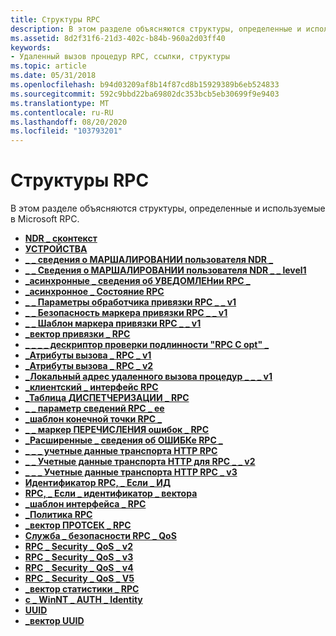 ```yaml
---
title: Структуры RPC
description: В этом разделе объясняются структуры, определенные и используемые в Microsoft RPC.
ms.assetid: 8d2f31f6-21d3-402c-b84b-960a2d03ff40
keywords:
- Удаленный вызов процедур RPC, ссылки, структуры
ms.topic: article
ms.date: 05/31/2018
ms.openlocfilehash: b94d03209af8b14f87cd8b15929389b6eb524833
ms.sourcegitcommit: 592c9bbd22ba69802dc353bcb5eb30699f9e9403
ms.translationtype: MT
ms.contentlocale: ru-RU
ms.lasthandoff: 08/20/2020
ms.locfileid: "103793201"
---
```

# <a name="rpc-structures"></a>Структуры RPC

В этом разделе объясняются структуры, определенные и используемые в Microsoft RPC.

-   [**NDR \_ сконтекст**](/previous-versions/aa374336(v=vs.80))
-   [**УСТРОЙСТВА**](/windows/win32/api/guiddef/ns-guiddef-guid)
-   [**\_ \_ сведения о МАРШАЛИРОВАНИИ пользователя NDR \_**](/windows/win32/api/Rpcndr/ns-rpcndr-ndr_user_marshal_info)
-   [**\_ \_ Сведения о МАРШАЛИРОВАНИИ пользователя NDR \_ \_ level1**](/windows/win32/api/Rpcndr/ns-rpcndr-ndr_user_marshal_info_level1)
-   [**\_асинхронные \_ сведения об УВЕДОМЛЕНии RPC \_**](/windows/win32/api/Rpcasync/ns-rpcasync-rpc_async_notification_info)
-   [**\_асинхронное \_ Состояние RPC**](/windows/win32/api/Rpcasync/ns-rpcasync-rpc_async_state)
-   [**\_ \_ Параметры обработчика привязки RPC \_ \_ v1**](/windows/win32/api/Rpcdce/ns-rpcdce-rpc_binding_handle_options_v1)
-   [**\_ \_ Безопасность маркера привязки RPC \_ \_ v1**](/windows/win32/api/Rpcdce/ns-rpcdce-rpc_binding_handle_security_v1_a)
-   [**\_ \_ Шаблон маркера привязки RPC \_ \_ v1**](/windows/win32/api/Rpcdce/ns-rpcdce-rpc_binding_handle_template_v1_a)
-   [**\_вектор привязки \_ RPC**](/windows/win32/api/Rpcdce/ns-rpcdce-rpc_binding_vector)
-   [**\_ \_ \_ \_ дескриптор проверки подлинности "RPC C opt" \_**](/windows/win32/api/Rpcdcep/ns-rpcdcep-rpc_c_opt_cookie_auth_descriptor)
-   [**\_Атрибуты вызова \_ RPC \_ v1**](/windows/win32/api/rpcasync/ns-rpcasync-rpc_call_attributes_v1_a)
-   [**\_Атрибуты вызова \_ RPC \_ v2**](/windows/win32/api/rpcasync/ns-rpcasync-rpc_call_attributes_v2_a)
-   [**\_Локальный адрес удаленного вызова процедур \_ \_ \_ v1**](/windows/win32/api/Rpcasync/ns-rpcasync-rpc_call_local_address_v1)
-   [**\_клиентский \_ интерфейс RPC**](/windows/win32/api/RpcdceP/ns-rpcdcep-rpc_client_interface)
-   [**\_Таблица ДИСПЕТЧЕРИЗАЦИИ \_ RPC**](/windows/win32/api/RpcdceP/ns-rpcdcep-rpc_dispatch_table)
-   [**\_ \_ параметр сведений RPC \_ ee**](/windows/win32/api/rpcasync/ns-rpcasync-rpc_ee_info_param)
-   [**\_шаблон конечной точки RPC \_**](/windows/win32/api/Rpcdce/ns-rpcdce-rpc_endpoint_template)
-   [**\_ \_ маркер ПЕРЕЧИСЛЕНИЯ ошибок \_ RPC**](/windows/win32/api/rpcasync/ns-rpcasync-rpc_error_enum_handle)
-   [**\_Расширенные \_ сведения об ОШИБКе RPC \_**](/windows/win32/api/rpcasync/ns-rpcasync-rpc_extended_error_info)
-   [**\_ \_ \_ учетные данные транспорта HTTP RPC**](/windows/win32/api/Rpcdce/ns-rpcdce-rpc_http_transport_credentials_a)
-   [**\_ \_ Учетные данные транспорта HTTP для RPC \_ \_ v2**](/windows/win32/api/Rpcdce/ns-rpcdce-rpc_http_transport_credentials_v2_a)
-   [**\_ \_ \_ Учетные данные транспорта HTTP RPC \_ v3**](/windows/win32/api/Rpcdce/ns-rpcdce-rpc_http_transport_credentials_v3_a)
-   [**Идентификатор RPC, \_ Если \_ ИД**](/windows/win32/api/Rpcdce/ns-rpcdce-rpc_if_id)
-   [**RPC, \_ Если \_ идентификатор \_ вектора**](/windows/win32/api/Rpcdce/ns-rpcdce-rpc_if_id_vector)
-   [**\_шаблон интерфейса \_ RPC**](/windows/win32/api/Rpcdce/ns-rpcdce-rpc_interface_template)
-   [**\_Политика RPC**](/windows/win32/api/Rpcdce/ns-rpcdce-rpc_policy)
-   [**\_вектор ПРОТСЕК \_ RPC**](/windows/win32/api/Rpcdce/ns-rpcdce-rpc_protseq_vector)
-   [**Служба \_ безопасности RPC \_ QoS**](/windows/win32/api/Rpcdce/ns-rpcdce-rpc_security_qos)
-   [**RPC \_ Security \_ QoS \_ v2**](/windows/win32/api/Rpcdce/ns-rpcdce-rpc_security_qos_v2_a)
-   [**RPC \_ Security \_ QoS \_ v3**](/windows/win32/api/Rpcdce/ns-rpcdce-rpc_security_qos_v3_a)
-   [**RPC \_ Security \_ QoS \_ v4**](/windows/win32/api/Rpcdce/ns-rpcdce-rpc_security_qos_v4_a)
-   [**RPC \_ Security \_ QoS \_ V5**](/windows/win32/api/Rpcdce/ns-rpcdce-rpc_security_qos_v5_a)
-   [**\_вектор статистики \_ RPC**](/windows/win32/api/Rpcdce/ns-rpcdce-rpc_stats_vector)
-   [**с \_ WinNT \_ AUTH \_ Identity**](/windows/win32/api/Rpcdce/ns-rpcdce-sec_winnt_auth_identity_a)
-   [**UUID**](./rpcdce/ns-rpcdce-uuid.md)
-   [**\_вектор UUID**](/windows/win32/api/rpcdce/ns-rpcdce-uuid_vector)

 

 